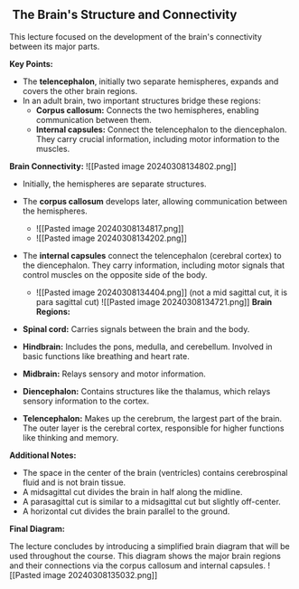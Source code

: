 ##  The Brain's Structure and Connectivity

This lecture focused on the development of the brain's connectivity between its major parts.

**Key Points:**

- The **telencephalon**, initially two separate hemispheres, expands and covers the other brain regions.
- In an adult brain, two important structures bridge these regions:
    - **Corpus callosum:** Connects the two hemispheres, enabling communication between them.
    - **Internal capsules:** Connect the telencephalon to the diencephalon. They carry crucial information, including motor information to the muscles.

**Brain Connectivity:**
![[Pasted image 20240308134802.png]]
- Initially, the hemispheres are separate structures.
- The **corpus callosum** develops later, allowing communication between the hemispheres. 
	- ![[Pasted image 20240308134817.png]]
	- ![[Pasted image 20240308134202.png]] 
- The **internal capsules** connect the telencephalon (cerebral cortex) to the diencephalon. They carry information, including motor signals that control muscles on the opposite side of the body.
	- ![[Pasted image 20240308134404.png]]
				(not a mid sagittal cut, it is para sagittal cut)
![[Pasted image 20240308134721.png]]
**Brain Regions:**

- **Spinal cord:** Carries signals between the brain and the body.
- **Hindbrain:** Includes the pons, medulla, and cerebellum. Involved in basic functions like breathing and heart rate.
- **Midbrain:** Relays sensory and motor information.
- **Diencephalon:** Contains structures like the thalamus, which relays sensory information to the cortex.
- **Telencephalon:** Makes up the cerebrum, the largest part of the brain. The outer layer is the cerebral cortex, responsible for higher functions like thinking and memory.

**Additional Notes:**

- The space in the center of the brain (ventricles) contains cerebrospinal fluid and is not brain tissue.
- A midsagittal cut divides the brain in half along the midline.
- A parasagittal cut is similar to a midsagittal cut but slightly off-center.
- A horizontal cut divides the brain parallel to the ground.

**Final Diagram:**

The lecture concludes by introducing a simplified brain diagram that will be used throughout the course. This diagram shows the major brain regions and their connections via the corpus callosum and internal capsules.
![[Pasted image 20240308135032.png]]